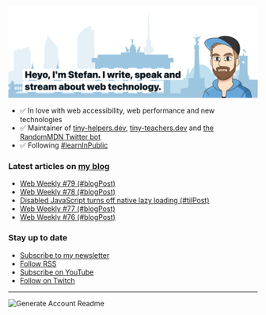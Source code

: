 <img alt="Heyo, I'm Stefan. I write and speak about web technology." src="https://raw.githubusercontent.com/stefanjudis/stefanjudis/main/screenshot.png">

- ✅ In love with web accessibility, web performance and new technologies
- ✅ Maintainer of [tiny-helpers.dev](https://tiny-helpers.dev), [tiny-teachers.dev](https://tiny-teachers.dev/) and [the RandomMDN Twitter bot](https://twitter.com/randomMDN)
- ✅ Following [#learnInPublic](https://www.stefanjudis.com/today-i-learned/)
### Latest articles on [my blog](https://www.stefanjudis.com)

<!-- BLOG-POST-LIST:START -->
- [Web Weekly #79 &lpar;#blogPost&rpar;](https://www.stefanjudis.com/blog/web-weekly-79/)
- [Web Weekly #78 &lpar;#blogPost&rpar;](https://www.stefanjudis.com/blog/web-weekly-78/)
- [Disabled JavaScript turns off native lazy loading &lpar;#tilPost&rpar;](https://www.stefanjudis.com/today-i-learned/disabled-javascript-turns-off-native-lazy-loading/)
- [Web Weekly #77 &lpar;#blogPost&rpar;](https://www.stefanjudis.com/blog/web-weekly-77/)
- [Web Weekly #76 &lpar;#blogPost&rpar;](https://www.stefanjudis.com/blog/web-weekly-76/)
<!-- BLOG-POST-LIST:END -->

### Stay up to date

- [Subscribe to my newsletter](https://www.stefanjudis.com/newsletter/)
- [Follow RSS](https://www.stefanjudis.com/feeds/)
- [Subscribe on YouTube](https://youtube.com/c/stefanjudis)
- [Follow on Twitch](https://www.twitch.tv/stefanjudis)

---

![Generate Account Readme](https://github.com/stefanjudis/stefanjudis/workflows/Generate%20Account%20Readme/badge.svg)
